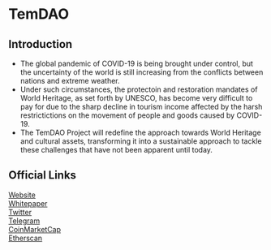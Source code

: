 # TemDAO
## Introduction
* The global pandemic of COVID-19 is being brought under control, but the uncertainty of the world is still increasing from the conflicts between nations and extreme weather. 
* Under such circumstances, the protectoin and restoration mandates of World Heritage, as set forth by UNESCO, has become very difficult to pay for due to the sharp decline in tourism income affected by the harsh restrictictions on the movement of people and goods caused by COVID-19.
* The TemDAO Project will redefine the approach towards World Heritage and cultural assets, transforming it into a sustainable approach to tackle these challenges that have not been apparent until today.

## Official Links
[Website](https://temdao.io/)  
[Whitepaper](https://docs.temdao.io/english/)  
[Twitter](https://twitter.com/TemDAO_info)  
[Telegram](http://t.me/temdaoio)  
[CoinMarketCap](https://coinmarketcap.com/currencies/temdao/)  
[Etherscan](https://etherscan.io/token/0xaE0585a259A3BCAB258D6EE02FB583f7B33C2a12)  
